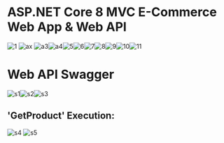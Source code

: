 # ASP.NET Core 8 MVC E-Commerce Web App & Web API
![1](https://github.com/duhanboblanli/DOTNET8-MVC-E-Commerce-Web-App/assets/77344408/1fed9b20-9cd2-4f70-87b7-81955963ebf5)
![ax](https://github.com/duhanboblanli/DOTNET8-MVC-E-Commerce-Web-App/assets/77344408/fce51178-c159-43a8-ab0e-2c5479497d84)
![a3](https://github.com/duhanboblanli/DOTNET8-MVC-E-Commerce-Web-App/assets/77344408/e282f6d0-424f-41a9-a365-3b4b31b651c8)![a4](https://github.com/duhanboblanli/DOTNET8-MVC-E-Commerce-Web-App/assets/77344408/e6f7eae9-f168-4c75-ace5-93478b7e0072)![5](https://github.com/duhanboblanli/DOTNET8-MVC-E-Commerce-Web-App/assets/77344408/aa22a75b-8857-4729-b72b-5d57c0de7711)![6](https://github.com/duhanboblanli/DOTNET8-MVC-E-Commerce-Web-App/assets/77344408/1b333a1c-84e1-4eee-95b9-c10c9c219ebd)![7](https://github.com/duhanboblanli/DOTNET8-MVC-E-Commerce-Web-App/assets/77344408/c0c51b7c-dd34-42cf-9f54-65d2f193d258)![8](https://github.com/duhanboblanli/DOTNET8-MVC-E-Commerce-Web-App/assets/77344408/99d118db-8ecc-4e24-a9a4-cbb869fb875a)![9](https://github.com/duhanboblanli/DOTNET8-MVC-E-Commerce-Web-App/assets/77344408/32e16f65-c11f-4927-84da-9142c6466444)![10](https://github.com/duhanboblanli/DOTNET8-MVC-E-Commerce-Web-App/assets/77344408/f141bcc9-7d55-4ce0-9d16-e50796ae82bd)![11](https://github.com/duhanboblanli/DOTNET8-MVC-E-Commerce-Web-App/assets/77344408/e0216267-32da-4a09-b6e7-12b0f22af31b)

# Web API Swagger
![s1](https://github.com/duhanboblanli/DOTNET8-MVC-E-Commerce-Web-App/assets/77344408/b744bca0-330d-4d84-84e6-3d7f19398817)![s2](https://github.com/duhanboblanli/DOTNET8-MVC-E-Commerce-Web-App/assets/77344408/a86e49e5-c889-4a57-99c1-2774c7a28b52)![s3](https://github.com/duhanboblanli/DOTNET8-MVC-E-Commerce-Web-App/assets/77344408/e9571b3d-381b-4ca4-bfd1-1c8a8f132d2e)

## 'GetProduct' Execution: 
![s4](https://github.com/duhanboblanli/DOTNET8-MVC-E-Commerce-Web-App/assets/77344408/0e3ed0f2-8111-4ec4-91e7-092265094580)
![s5](https://github.com/duhanboblanli/DOTNET8-MVC-E-Commerce-Web-App/assets/77344408/ad2c1746-e0c6-4f2d-8f49-ab2bf3a2886f)




















